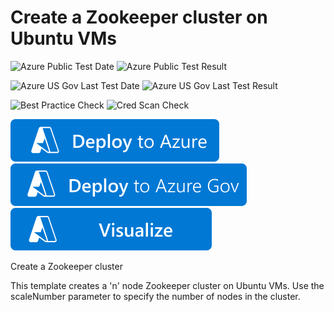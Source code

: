 # Create a Zookeeper cluster on Ubuntu VMs

![Azure Public Test Date](https://azurequickstartsservice.blob.core.windows.net/badges/application-workloads/apache/zookeeper-cluster-ubuntu-vm/PublicLastTestDate.svg)
![Azure Public Test Result](https://azurequickstartsservice.blob.core.windows.net/badges/application-workloads/apache/zookeeper-cluster-ubuntu-vm/PublicDeployment.svg)

![Azure US Gov Last Test Date](https://azurequickstartsservice.blob.core.windows.net/badges/application-workloads/apache/zookeeper-cluster-ubuntu-vm/FairfaxLastTestDate.svg)
![Azure US Gov Last Test Result](https://azurequickstartsservice.blob.core.windows.net/badges/application-workloads/apache/zookeeper-cluster-ubuntu-vm/FairfaxDeployment.svg)

![Best Practice Check](https://azurequickstartsservice.blob.core.windows.net/badges/application-workloads/apache/zookeeper-cluster-ubuntu-vm/BestPracticeResult.svg)
![Cred Scan Check](https://azurequickstartsservice.blob.core.windows.net/badges/application-workloads/apache/zookeeper-cluster-ubuntu-vm/CredScanResult.svg)

[![Deploy To Azure](https://raw.githubusercontent.com/Azure/azure-quickstart-templates/master/1-CONTRIBUTION-GUIDE/images/deploytoazure.svg?sanitize=true)](https://portal.azure.com/#create/Microsoft.Template/uri/https%3A%2F%2Fraw.githubusercontent.com%2FAzure%2Fazure-quickstart-templates%2Fmaster%2Fapplication-workloads%2Fapache%2Fzookeeper-cluster-ubuntu-vm%2Fazuredeploy.json)
[![Deploy To Azure US Gov](https://raw.githubusercontent.com/Azure/azure-quickstart-templates/master/1-CONTRIBUTION-GUIDE/images/deploytoazuregov.svg?sanitize=true)](https://portal.azure.us/#create/Microsoft.Template/uri/https%3A%2F%2Fraw.githubusercontent.com%2FAzure%2Fazure-quickstart-templates%2Fmaster%2Fapplication-workloads%2Fapache%2Fzookeeper-cluster-ubuntu-vm%2Fazuredeploy.json)
[![Visualize](https://raw.githubusercontent.com/Azure/azure-quickstart-templates/master/1-CONTRIBUTION-GUIDE/images/visualizebutton.svg?sanitize=true)](http://armviz.io/#/?load=https%3A%2F%2Fraw.githubusercontent.com%2FAzure%2Fazure-quickstart-templates%2Fmaster%2Fapplication-workloads%2Fapache%2Fzookeeper-cluster-ubuntu-vm%2Fazuredeploy.json)

Create a Zookeeper cluster

This template creates a 'n' node Zookeeper cluster on Ubuntu VMs. Use the scaleNumber parameter to specify the number of nodes in the cluster.

